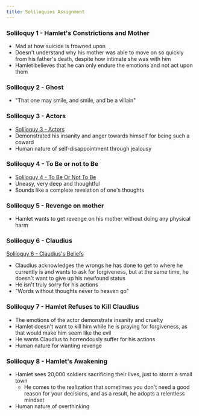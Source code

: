 ```yaml
---
title: Soliloquies Assignment
---
```

### Soliloquy 1 - Hamlet's Constrictions and Mother
- Mad at how suicide is frowned upon
- Doesn't understand why his mother was able to move on so quickly from his father's death, despite how intimate she was with him
- Hamlet believes that he can only endure the emotions and not act upon them
### Soliloquy 2 - Ghost
- "That one may smile, and smile, and be a villain"
### Soliloquy 3 - Actors
- [Soliloquy 3 - Actors](out/soliloquy-3-actors.md)
- Demonstrated his insanity and anger towards himself for being such a coward
- Human nature of self-disappointment through jealousy

### Soliloquy 4 - To Be or not to Be
- [Soliloquy 4 - To Be Or Not To Be](out/soliloquy-4-to-be-or-not-to-be.md)
- Uneasy, very deep and thoughtful
- Sounds like a complete revelation of one's thoughts

### Soliloquy 5 - Revenge on mother
- Hamlet wants to get revenge on his mother without doing any physical harm

### Soliloquy 6 - Claudius 
[Soliloquy 6 - Claudius's Beliefs](out/soliloquy-6-claudiuss-beliefs.md)
- Claudius acknowledges the wrongs he has done to get to where he currently is and wants to ask for forgiveness, but at the same time, he doesn't want to give up his newfound status
- He isn't truly sorry for his actions
- "Words without thoughts never to heaven go"

### Soliloquy 7 - Hamlet Refuses to Kill Claudius
- The emotions of the actor demonstrate insanity and cruelty
- Hamlet doesn't want to kill him while he is praying for forgiveness, as that would make him seem like the evil
- He wants Claudius to horrendously suffer for his actions
- Human nature for wanting revenge

### Soliloquy 8 - Hamlet's Awakening
- Hamlet sees 20,000 soldiers sacrificing their lives, just to storm a small town
	-	He comes to the realization that sometimes you don't need a good reason for your decisions, and as a result, he adopts a relentless mindset
- Human nature of overthinking